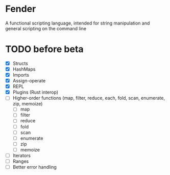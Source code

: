 # Fender
A functional scripting language, intended for string manipulation and general scripting on the command line

# TODO before beta
- [x] Structs
- [x] HashMaps
- [x] Imports
- [x] Assign-operate
- [x] REPL
- [x] Plugins (Rust interop)
- [ ] Higher-order functions (map, filter, reduce, each, fold, scan, enumerate, zip, memoize)
  - [ ] map
  - [ ] filter
  - [ ] reduce
  - [ ] fold
  - [ ] scan
  - [ ] enumerate
  - [ ] zip
  - [ ] memoize
- [ ] Iterators
- [ ] Ranges
- [ ] Better error handling
